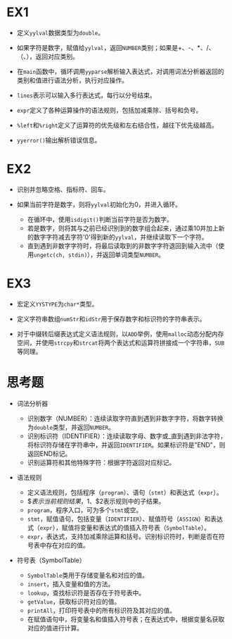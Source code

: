 # EX1

- 定义`yylval`数据类型为`double`。

- 如果字符是数字，赋值给`yylval`，返回`NUMBER`类别；如果是+、-、*、/、（、），返回对应类别。

- 在`main`函数中，循环调用`yyparse`解析输入表达式，对调用词法分析器返回的类别和值进行语法分析，执行对应操作。

- `lines`表示可以输入多行表达式，每行以分号结束。

- `expr`定义了各种运算操作的语法规则，包括加减乘除、括号和负号。

- `%left`和`%right`定义了运算符的优先级和左右结合性，越往下优先级越高。

- `yyerror()`输出解析错误信息。

# EX2

- 识别并忽略空格、指标符、回车。

- 如果当前字符是数字，则将`yylval`初始化为0，并进入循环。
  - 在循环中，使用`isdigit()`判断当前字符是否为数字。
  - 若是数字，则将其与之前已经识别到的数字组合起来，通过乘10并加上新的数字字符减去字符'0'得到新的`yylval`，并继续读取下一个字符。
  - 直到遇到非数字字符时，将最后读取到的非数字字符退回到输入流中（使用`ungetc(ch, stdin)`），并返回单词类型`NUMBER`。

# EX3

- 宏定义`YYSTYPE`为`char*`类型。

- 定义字符串数组`numStr`和`idStr`用于保存数字和标识符的字符串表示。

- 对于中缀转后缀表达式定义语法规则，以`ADD`举例，使用`malloc`动态分配内存空间，并使用`strcpy`和`strcat`将两个表达式和运算符拼接成一个字符串，`SUB`等同理。

# 思考题

- 词法分析器

  - 识别数字（NUMBER）：连续读取字符直到遇到非数字字符，将数字转换为`double`类型，并返回`NUMBER`。
  - 识别标识符（IDENTIFIER）：连续读取字母、数字或_直到遇到非法字符，将标识符存储在字符串中，并返回`IDENTIFIER`。如果标识符是"END"，则返回END标记。
  - 识别运算符和其他特殊字符：根据字符返回对应标记。

- 语法规则

  - 定义语法规则，包括程序（`program`）、语句（`stmt`）和表达式（`expr`）。
  - \$$表示当前规则结果，$1、$2表示规则中的子结果。
  - `program`，程序入口，可为多个`stmt`或空。
  - `stmt`，赋值语句，包括变量（`IDENTIFIER`）、赋值符号（`ASSIGN`）和表达式（`expr`），赋值将变量和表达式的值插入符号表（`SymbolTable`）。
  - `expr`，表达式，支持加减乘除运算和括号。识别标识符时，判断是否在符号表中存在对应的值。


- 符号表（SymbolTable）

  - `SymbolTable`类用于存储变量名和对应的值。
  - `insert`，插入变量和值的方法。
  - `lookup`，查找标识符是否存在于符号表中。
  - `getValue`，获取标识符对应的值。
  - `printAll`，打印符号表中的所有标识符及其对应的值。
  - 在赋值语句中，将变量名和值插入符号表；在表达式中，根据变量名获取对应的值进行计算。


